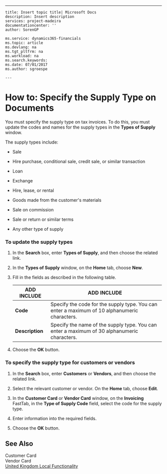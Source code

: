 ---
    title: Insert topic title| Microsoft Docs
    description: Insert description
    services: project-madeira
    documentationcenter: ''
    author: SorenGP

    ms.service: dynamics365-financials
    ms.topic: article
    ms.devlang: na
    ms.tgt_pltfrm: na
    ms.workload: na
    ms.search.keywords:
    ms.date: 07/01/2017
    ms.author: sgroespe

    ---
# How to: Specify the Supply Type on Documents
You must specify the supply type on tax invoices. To do this, you must update the codes and names for the supply types in the **Types of Supply** window.  
  
 The supply types include:  
  
-   Sale  
  
-   Hire purchase, conditional sale, credit sale, or similar transaction  
  
-   Loan  
  
-   Exchange  
  
-   Hire, lease, or rental  
  
-   Goods made from the customer's materials  
  
-   Sale on commission  
  
-   Sale or return or similar terms  
  
-   Any other type of supply  
  
### To update the supply types  
  
1.  In the **Search** box, enter **Types of Supply**, and then choose the related link.  
  
2.  In the **Types of Supply** window, on the **Home** tab, choose **New**.  
  
3.  Fill in the fields as described in the following table.  
  
    |ADD INCLUDE<!--[!INCLUDE[bp_tablefield](../../ApplicationDesign/includes/bp_tablefield_md.md)]-->|ADD INCLUDE<!--[!INCLUDE[bp_tabledescription](../../ApplicationDesign/includes/bp_tabledescription_md.md)]-->|  
    |---------------------------------|---------------------------------------|  
    |**Code**|Specify the code for the supply type. You can enter a maximum of 10 alphanumeric characters.|  
    |**Description**|Specify the name of the supply type. You can enter a maximum of 30 alphanumeric characters.|  
  
4.  Choose the **OK** button.  
  
### To specify the supply type for customers or vendors  
  
1.  In the **Search** box, enter **Customers** or **Vendors**, and then choose the related link.  
  
2.  Select the relevant customer or vendor. On the **Home** tab, choose **Edit**.  
  
3.  In the **Customer Card** or **Vendor Card** window, on the **Invoicing** FastTab, in the **Type of Supply Code** field, select the code for the supply type.  
  
4.  Enter information into the required fields.  
  
5.  Choose the **OK** button.  
  
## See Also  
 Customer Card   
 Vendor Card   
 [United Kingdom Local Functionality](../../LocalFunctionalityForMicrosoftDynamicsNav2016/UnitedKingdom/united-kingdom-local-functionality.md)